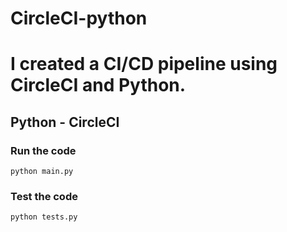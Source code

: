 # CircleCI-python
# I created a CI/CD pipeline using CircleCI and Python.
## Python - CircleCI

### Run the code
```
python main.py
```

### Test the code
```
python tests.py
```
